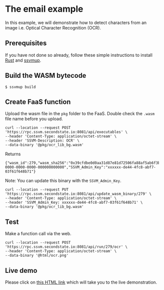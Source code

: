 # The email example

In this example, we will demonstrate how to detect characters from an image i.e. Optical Character Recognition (OCR).

## Prerequisites

If you have not done so already, follow these simple instructions to install [Rust](https://www.rust-lang.org/tools/install) and [ssvmup](https://www.secondstate.io/articles/ssvmup/).

## Build the WASM bytecode

```
$ ssvmup build
```

## Create FaaS function

Upload the wasm file in the `pkg` folder to the FaaS. Double check the `.wasm` file name before you upload.

```
curl --location --request POST 'https://rpc.ssvm.secondstate.io:8081/api/executables' \
--header 'Content-Type: application/octet-stream' \
--header 'SSVM-Description: OCR' \
--data-binary '@pkg/ocr_lib_bg.wasm'
```

Returns

```
{"wasm_id":279,"wasm_sha256":"0x39cfdbe0d0aa31d87e81d72506fa88af5ab6f3ba82b3d09f5330aac8ba061673","SSVM_Usage_Key":"00000000-0000-0000-0000-000000000000","SSVM_Admin_Key":"xxxxxx-de44-4fc8-abf7-03f61f648b71"}
```

Note: You can update this binary with the `SSVM_Admin_Key`.

```
curl --location --request PUT 'https://rpc.ssvm.secondstate.io:8081/api/update_wasm_binary/279' \
--header 'Content-Type: application/octet-stream' \
--header 'SSVM_Admin_Key: xxxxxx-de44-4fc8-abf7-03f61f648b71' \
--data-binary '@pkg/ocr_lib_bg.wasm'
```

## Test

Make a function call via the web.

```
curl --location --request POST 'https://rpc.ssvm.secondstate.io:8081/api/run/279/ocr' \
--header 'Content-Type: application/octet-stream' \
--data-binary '@html/ocr.png'
```

## Live demo

Please click on [this HTML link](https://second-state.github.io/wasm-learning/faas/ocr/html/index.html) which will take you to the live demonstration.

